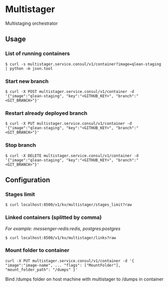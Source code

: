 # Multistager
Multistaging orchestrator

## Usage

### List of running containers

`$ curl -s multistager.service.consul/v1/container?image=qlean-staging | python -m json.tool`

### Start new branch

`$ curl -X POST multistager.service.consul/v1/container -d '{"image":"qlean-staging", "key":"<GITHUB_KEY>", "branch":"<GIT_BRANCH>"}'`

### Restart already deployed branch

`$ curl -X PUT multistager.service.consul/v1/container -d '{"image":"qlean-staging", "key":"<GITHUB_KEY>", "branch":"<GIT_BRANCH>"}'`

### Stop branch

`$ curl -X DELETE multistager.service.consul/v1/container -d '{"image":"qlean-staging", "key":"<GITHUB_KEY>", "branch":"<GIT_BRANCH>"}'`

## Configuration

### Stages limit

`$ curl localhost:8500/v1/kv/multistager/stages_limit?raw`

### Linked containers (splitted by comma)

*For example: messenger-redis:redis, postgres:postgres*

`$ curl localhost:8500/v1/kv/multistager/links?raw`

### Mount folder to container

`curl -X PUT multistager.service.consul/v1/container -d
'{
    "image":"image-name",
    ...
    "flags": ["MountFolder"],
    "mount_folder_path": "/dumps"
}'`

Bind /dumps folder on host machine with multistager to /dumps in container
